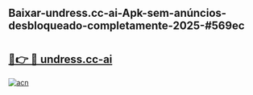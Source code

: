 ## Baixar-undress.cc-ai-Apk-sem-anúncios-desbloqueado-completamente-2025-#569ec

# <h2><a href="https://ainizakaria.my?title=undress.cc-ai&ref=20M">🔗👉 🔴 undress.cc-ai</a></h2>

[![acn](https://github.com/user-attachments/assets/0f9c940e-d8b0-45ae-aac7-cd30a18b3e1c)](https://ainizakaria.my?title=undress.cc-ai&ref=20M)

